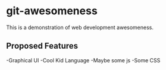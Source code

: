 # git-awesomeness
This is a demonstration of web development awesomeness.

## Proposed Features
-Graphical UI
-Cool Kid Language
-Maybe some js
-Some CSS